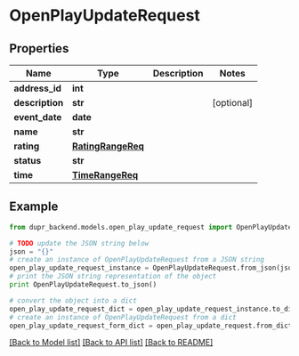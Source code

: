 # OpenPlayUpdateRequest


## Properties
Name | Type | Description | Notes
------------ | ------------- | ------------- | -------------
**address_id** | **int** |  | 
**description** | **str** |  | [optional] 
**event_date** | **date** |  | 
**name** | **str** |  | 
**rating** | [**RatingRangeReq**](RatingRangeReq.md) |  | 
**status** | **str** |  | 
**time** | [**TimeRangeReq**](TimeRangeReq.md) |  | 

## Example

```python
from dupr_backend.models.open_play_update_request import OpenPlayUpdateRequest

# TODO update the JSON string below
json = "{}"
# create an instance of OpenPlayUpdateRequest from a JSON string
open_play_update_request_instance = OpenPlayUpdateRequest.from_json(json)
# print the JSON string representation of the object
print OpenPlayUpdateRequest.to_json()

# convert the object into a dict
open_play_update_request_dict = open_play_update_request_instance.to_dict()
# create an instance of OpenPlayUpdateRequest from a dict
open_play_update_request_form_dict = open_play_update_request.from_dict(open_play_update_request_dict)
```
[[Back to Model list]](../README.md#documentation-for-models) [[Back to API list]](../README.md#documentation-for-api-endpoints) [[Back to README]](../README.md)


